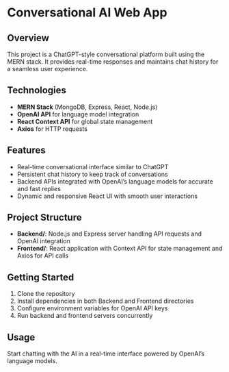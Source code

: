 # Conversational AI Web App

## Overview
This project is a ChatGPT-style conversational platform built using the MERN stack. It provides real-time responses and maintains chat history for a seamless user experience.

## Technologies
- **MERN Stack** (MongoDB, Express, React, Node.js)
- **OpenAI API** for language model integration
- **React Context API** for global state management
- **Axios** for HTTP requests

## Features
- Real-time conversational interface similar to ChatGPT
- Persistent chat history to keep track of conversations
- Backend APIs integrated with OpenAI’s language models for accurate and fast replies
- Dynamic and responsive React UI with smooth user interactions

## Project Structure
- **Backend/**: Node.js and Express server handling API requests and OpenAI integration
- **Frontend/**: React application with Context API for state management and Axios for API calls

## Getting Started
1. Clone the repository
2. Install dependencies in both Backend and Frontend directories
3. Configure environment variables for OpenAI API keys
4. Run backend and frontend servers concurrently

## Usage
Start chatting with the AI in a real-time interface powered by OpenAI’s language models.

